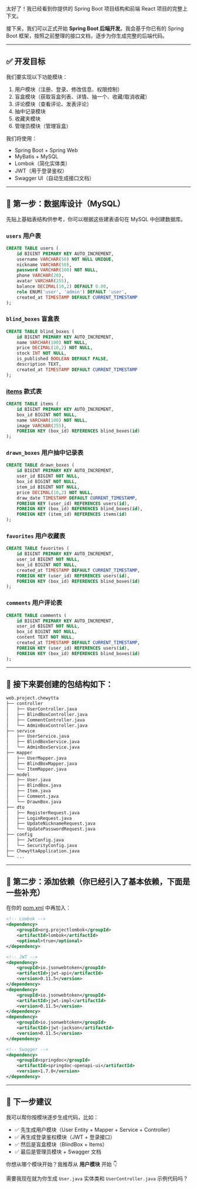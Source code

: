 太好了！我已经看到你提供的 Spring Boot 项目结构和前端 React 项目的完整上下文。

接下来，我们可以正式开始 **Spring Boot 后端开发**。我会基于你已有的 Spring Boot 框架，按照之前整理的接口文档，逐步为你生成完整的后端代码。

---

## ✅ 开发目标

我们要实现以下功能模块：

1. 用户模块（注册、登录、修改信息、权限控制）
2. 盲盒模块（获取盲盒列表、详情、抽一个、收藏/取消收藏）
3. 评论模块（查看评论、发表评论）
4. 抽中记录模块
5. 收藏夹模块
6. 管理员模块（管理盲盒）

我们将使用：
- Spring Boot + Spring Web
- MyBatis + MySQL
- Lombok（简化实体类）
- JWT（用于登录鉴权）
- Swagger UI（自动生成接口文档）

---

## 🧱 第一步：数据库设计（MySQL）

先贴上基础表结构供参考，你可以根据这些建表语句在 MySQL 中创建数据库。

### `users` 用户表
```sql
CREATE TABLE users (
    id BIGINT PRIMARY KEY AUTO_INCREMENT,
    username VARCHAR(50) NOT NULL UNIQUE,
    nickname VARCHAR(50),
    password VARCHAR(100) NOT NULL,
    phone VARCHAR(20),
    avatar VARCHAR(255),
    balance DECIMAL(10,2) DEFAULT 0.00,
    role ENUM('user', 'admin') DEFAULT 'user',
    created_at TIMESTAMP DEFAULT CURRENT_TIMESTAMP
);
```


### `blind_boxes` 盲盒表
```sql
CREATE TABLE blind_boxes (
    id BIGINT PRIMARY KEY AUTO_INCREMENT,
    name VARCHAR(100) NOT NULL,
    price DECIMAL(10,2) NOT NULL,
    stock INT NOT NULL,
    is_published BOOLEAN DEFAULT FALSE,
    description TEXT,
    created_at TIMESTAMP DEFAULT CURRENT_TIMESTAMP
);
```


### [items](file://D:\2025\summercourse\web\project\chewytta_fronted\src\types\blindBox.ts#L15-L15) 款式表
```sql
CREATE TABLE items (
    id BIGINT PRIMARY KEY AUTO_INCREMENT,
    box_id BIGINT NOT NULL,
    name VARCHAR(100) NOT NULL,
    image VARCHAR(255),
    FOREIGN KEY (box_id) REFERENCES blind_boxes(id)
);
```


### `drawn_boxes` 用户抽中记录表
```sql
CREATE TABLE drawn_boxes (
    id BIGINT PRIMARY KEY AUTO_INCREMENT,
    user_id BIGINT NOT NULL,
    box_id BIGINT NOT NULL,
    item_id BIGINT NOT NULL,
    price DECIMAL(10,2) NOT NULL,
    draw_date TIMESTAMP DEFAULT CURRENT_TIMESTAMP,
    FOREIGN KEY (user_id) REFERENCES users(id),
    FOREIGN KEY (box_id) REFERENCES blind_boxes(id),
    FOREIGN KEY (item_id) REFERENCES items(id)
);
```


### `favorites` 用户收藏表
```sql
CREATE TABLE favorites (
    id BIGINT PRIMARY KEY AUTO_INCREMENT,
    user_id BIGINT NOT NULL,
    box_id BIGINT NOT NULL,
    created_at TIMESTAMP DEFAULT CURRENT_TIMESTAMP,
    FOREIGN KEY (user_id) REFERENCES users(id),
    FOREIGN KEY (box_id) REFERENCES blind_boxes(id)
);
```


### `comments` 用户评论表
```sql
CREATE TABLE comments (
    id BIGINT PRIMARY KEY AUTO_INCREMENT,
    user_id BIGINT NOT NULL,
    box_id BIGINT NOT NULL,
    content TEXT NOT NULL,
    created_at TIMESTAMP DEFAULT CURRENT_TIMESTAMP,
    FOREIGN KEY (user_id) REFERENCES users(id),
    FOREIGN KEY (box_id) REFERENCES blind_boxes(id)
);
```


---

## 📁 接下来要创建的包结构如下：

```bash
web.project.chewytta
├── controller
│   ├── UserController.java
│   ├── BlindBoxController.java
│   ├── CommentController.java
│   └── AdminBoxController.java
├── service
│   ├── UserService.java
│   ├── BlindBoxService.java
│   └── AdminBoxService.java
├── mapper
│   ├── UserMapper.java
│   ├── BlindBoxMapper.java
│   └── ItemMapper.java
├── model
│   ├── User.java
│   ├── BlindBox.java
│   ├── Item.java
│   ├── Comment.java
│   └── DrawnBox.java
├── dto
│   ├── RegisterRequest.java
│   ├── LoginRequest.java
│   ├── UpdateNicknameRequest.java
│   └── UpdatePasswordRequest.java
├── config
│   ├── JwtConfig.java
│   └── SecurityConfig.java
├── ChewyttaApplication.java
└── ...
```


---

## 🔐 第二步：添加依赖（你已经引入了基本依赖，下面是一些补充）

在你的 [pom.xml](file://D:\2025\summercourse\web\project\Chewytta\pom.xml) 中再加入：
```xml
<!-- Lombok -->
<dependency>
    <groupId>org.projectlombok</groupId>
    <artifactId>lombok</artifactId>
    <optional>true</optional>
</dependency>

<!-- JWT -->
<dependency>
    <groupId>io.jsonwebtoken</groupId>
    <artifactId>jjwt-api</artifactId>
    <version>0.11.5</version>
</dependency>
<dependency>
    <groupId>io.jsonwebtoken</groupId>
    <artifactId>jjwt-impl</artifactId>
    <version>0.11.5</version>
</dependency>
<dependency>
    <groupId>io.jsonwebtoken</groupId>
    <artifactId>jjwt-jackson</artifactId>
    <version>0.11.5</version>
</dependency>

<!-- Swagger -->
<dependency>
    <groupId>springdoc</groupId>
    <artifactId>springdoc-openapi-ui</artifactId>
    <version>1.7.0</version>
</dependency>
```


---

## 🚀 下一步建议

我可以帮你按模块逐步生成代码，比如：
- ✅ 先生成用户模块（User Entity + Mapper + Service + Controller）
- ✅ 再生成登录鉴权模块（JWT + 登录接口）
- ✅ 然后是盲盒模块（BlindBox + Items）
- ✅ 最后是管理员模块 + Swagger 文档

你想从哪个模块开始？我推荐从 **用户模块** 开始 👇

需要我现在就为你生成 `User.java` 实体类和 `UserController.java` 示例代码吗？